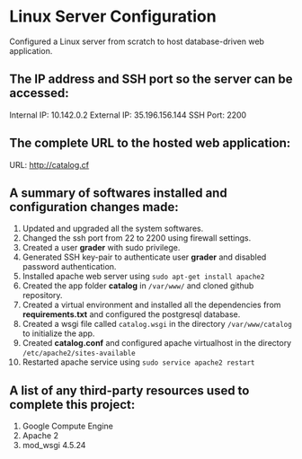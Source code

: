 # Linux Server Configuration
Configured a Linux server from scratch to host database-driven web application.

## The IP address and SSH port so the server can be accessed:
Internal IP: 10.142.0.2
External IP: 35.196.156.144
SSH Port: 2200

## The complete URL to the hosted web application:
URL: http://catalog.cf

## A summary of softwares installed and configuration changes made:
1. Updated and upgraded all the system softwares.
2. Changed the ssh port from 22 to 2200 using firewall settings.
3. Created a user **grader** with sudo privilege.
4. Generated SSH key-pair to authenticate user **grader** and disabled password authentication.
5. Installed apache web server using `sudo apt-get install apache2`
6. Created the app folder **catalog** in `/var/www/` and cloned github repository.
7. Created a virtual environment and installed all the dependencies from **requirements.txt** and configured the postgresql database.
8. Created a wsgi file called `catalog.wsgi` in the directory `/var/www/catalog` to initialize the app.
9. Created **catalog.conf** and configured apache virtualhost in the directory `/etc/apache2/sites-available`
10. Restarted apache service using `sudo service apache2 restart`

## A list of any third-party resources used to complete this project:
1. Google Compute Engine
2. Apache 2
3. mod_wsgi 4.5.24


